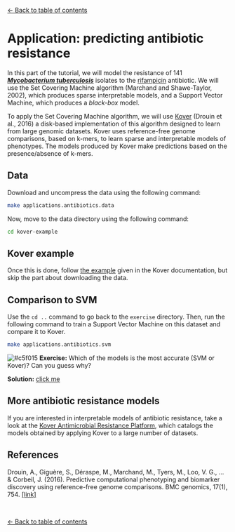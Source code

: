 <a href="../../#table-of-contents">&larr; Back to table of contents</a>

# Application: predicting antibiotic resistance

In this part of the tutorial, we will model the resistance of 141 [***Mycobacterium tuberculosis***](https://en.wikipedia.org/wiki/Mycobacterium_tuberculosis) isolates to the [rifampicin](https://en.wikipedia.org/wiki/Rifampicin) antibiotic. We will use the Set Covering Machine algorithm (Marchand and Shawe-Taylor, 2002), which produces sparse interpretable models, and a Support Vector Machine, which produces a *black-box* model.

To apply the Set Covering Machine algorithm, we will use [Kover](https://github.com/aldro61/kover/) (Drouin et al., 2016) a disk-based implementation of this algorithm designed to learn from large genomic datasets. Kover uses reference-free genome comparisons, based on k-mers, to learn sparse and interpretable models of phenotypes. The models produced by Kover make predictions based on the presence/absence of k-mers. 

## Data

Download and uncompress the data using the following command:

```bash
make applications.antibiotics.data
```

Now, move to the data directory using the following command:

```bash
cd kover-example
```

## Kover example

Once this is done, follow [the example](http://aldro61.github.io/kover/doc_example.html) given in the Kover documentation, but skip the part about downloading the data.

## Comparison to SVM

Use the `cd ..` command to go back to the `exercise` directory. Then, run the following command to train a Support Vector Machine on this dataset and compare it to Kover.

```bash
make applications.antibiotics.svm
```

![#c5f015](https://placehold.it/15/c5f015/000000?text=+) **Exercise:** Which of the models is the most accurate (SVM or Kover)? Can you guess why?

**Solution:** [click me](./solutions/why_scm_better_svm/)


## More antibiotic resistance models

If you are interested in interpretable models of antibiotic resistance, take a look at the [Kover Antimicrobial Resistance Platform](https://aldro61.github.io/kover-amr-platform/), which catalogs the models obtained by applying Kover to a large number of datasets.


## References

Drouin, A., Giguère, S., Déraspe, M., Marchand, M., Tyers, M., Loo, V. G., ... & Corbeil, J. (2016). Predictive computational phenotyping and biomarker discovery using reference-free genome comparisons. BMC genomics, 17(1), 754. [[link]](https://bmcgenomics.biomedcentral.com/articles/10.1186/s12864-016-2889-6)


<br />

<a href="../../#table-of-contents">&larr; Back to table of contents</a>
